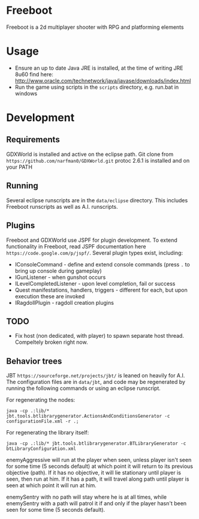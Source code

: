 Freeboot
========

Freeboot is a 2d multiplayer shooter with RPG and platforming elements

Usage
=====

* Ensure an up to date Java JRE is installed, at the time of writing JRE 8u60
find here: http://www.oracle.com/technetwork/java/javase/downloads/index.html
* Run the game using scripts in the ``scripts`` directory, e.g. run.bat in
windows

Development
===========

Requirements
------------
GDXWorld is installed and active on the eclipse path. Git clone from
``https://github.com/narfman0/GDXWorld.git``
protoc 2.6.1 is installed and on your PATH

Running
-------
Several eclipse runscripts are in the ``data/eclipse`` directory. This includes
Freeboot runscripts as well as A.I. runscripts.

Plugins
-------
Freeboot and GDXWorld use JSPF for plugin development. To extend functionality
in Freeboot, read JSPF documentation here ``https://code.google.com/p/jspf/``.
Several plugin types exist, including:

* IConsoleCommand - define and extend console commands (press ``.`` to bring up
console during gameplay)
* IGunListener - when gunshot occurs
* ILevelCompletedListener - upon level completion, fail or success
* Quest manifestations, handlers, triggers - different for each, but upon
execution these are invoked
* IRagdollPlugin - ragdoll creation plugins

TODO
----
* Fix host (non dedicated, with player) to spawn separate host thread. Compeltely broken right now.

Behavior trees
--------------

JBT ``https://sourceforge.net/projects/jbt/`` is leaned on heavily for A.I. The
configuration files are in ``data/jbt``, and code may be regenerated by running
the following commands or using an eclipse runscript.

For regenerating the nodes:

    java -cp .:lib/* jbt.tools.btlibrarygenerator.ActionsAndConditionsGenerator -c configurationFile.xml -r .;

For regenerating the library itself:

    java -cp .:lib/* jbt.tools.btlibrarygenerator.BTLibraryGenerator -c btLibraryConfiguration.xml

enemyAggressive will run at the player when seen, unless player isn't seen for 
some time (5 seconds default) at which point it will return to its previous 
objective (path). If it has no objective, it will lie stationary until player
is seen, then run at him. If it has a path, it will travel along path until
player is seen at which point it will run at him.

enemySentry with no path will stay where he is at all times, while enemySentry
with a path will patrol it if and only if the player hasn't been seen for some
time (5 seconds default).
